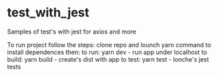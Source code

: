 # test_with_jest
Samples of test's with jest for axios and more  

To run project follow the steps:
  clone repo and lounch yarn command to install dependences
then:
  to run: yarn dev - run app under localhost
  to build: yarn build - create's dist with app
  to test: yarn test - lonche's jest tests 
